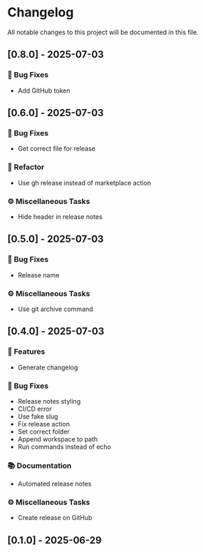# Changelog

All notable changes to this project will be documented in this file.

## [0.8.0] - 2025-07-03

### 🐛 Bug Fixes

- Add GitHub token

## [0.6.0] - 2025-07-03

### 🐛 Bug Fixes

- Get correct file for release

### 🚜 Refactor

- Use gh release instead of marketplace action

### ⚙️  Miscellaneous Tasks

- Hide header in release notes

## [0.5.0] - 2025-07-03

### 🐛 Bug Fixes

- Release name

### ⚙️  Miscellaneous Tasks

- Use git archive command

## [0.4.0] - 2025-07-03

### 🚀 Features

- Generate changelog

### 🐛 Bug Fixes

- Release notes styling
- CI/CD error
- Use fake slug
- Fix release action
- Set correct folder
- Append workspace to path
- Run commands instead of echo

### 📚 Documentation

- Automated release notes

### ⚙️  Miscellaneous Tasks

- Create release on GitHub

## [0.1.0] - 2025-06-29


